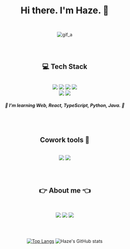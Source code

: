 <div align="center"> 
  
  <h1> Hi there. I'm Haze. 👋 </h1>
  <br/>

  ![gif_a](https://user-images.githubusercontent.com/87344625/136508461-6308c84c-9826-44a2-a523-f728ae51e253.gif)


  <br/><br/>

  ## :computer: Tech Stack 
  
  <br/>
  
  <img src="https://img.shields.io/badge/HTML-E34F26?style=flat-square&logo=HTML5&logoColor=white"/>
  <img src="https://img.shields.io/badge/CSS3-1572B6?style=flat-square&logo=CSS3&logoColor=white"/>
  <img src="https://img.shields.io/badge/SCSS-CC6699?style=flat-square&logo=Sass&logoColor=white"/>
  <img src="https://img.shields.io/badge/Bootstrap-7952B3?style=flat-square&logo=Bootstrap&logoColor=white"/><br/>
  <img src="https://img.shields.io/badge/JavaScript-F7DF1E?style=flat-square&logo=JavaScript&logoColor=white"/>
  <img src="https://img.shields.io/badge/jQuery-0769AD?style=flat-square&logo=jQuery&logoColor=white"/>
  
  ##### 🌱 I’m learning Web, React, TypeScript, Python, Java. :running:
  
  <br/><br/>
  
  ## Cowork tools :speech_balloon: 
  
  <br/>
  
  <img src="https://img.shields.io/badge/Notion-000000?style=flat-square&logo=Notion&logoColor=white"/>
  <img src="https://img.shields.io/badge/Slack-4A154B?style=flat-square&logo=Slack&logoColor=white"/>

  <br/><br/>
  
  ## :point_right: About me :point_left:
  
  <br/>
  
  <a href="mailto:skdml20022@gmail.com?subject=깃허브에서 보냅니다."><img src="https://img.shields.io/badge/Gmail-EA4335?style=flat-square&logo=Gmail&logoColor=white"/></a>
  <a href="https://www.instagram.com/hj_haze/" target="_blank"><img src="https://img.shields.io/badge/Instagram-E4405F?style=flat-square&logo=Instagram&logoColor=white"/></a>
  <a href="https://haze-92.tistory.com/" target="_blank"><img src="https://img.shields.io/badge/Blog-111111?style=flat-square&logo=Blogger&logoColor=white"/></a>

  <br/><br/>
  
  [![Top Langs](https://github-readme-stats.vercel.app/api/top-langs/?username=anuraghazra&layout=compact)](https://github.com/Haze-S/github-readme-stats)
  ![Haze's GitHub stats](https://github-readme-stats.vercel.app/api?username=Haze-S&theme=buefy&show_icons=true)

</div>
